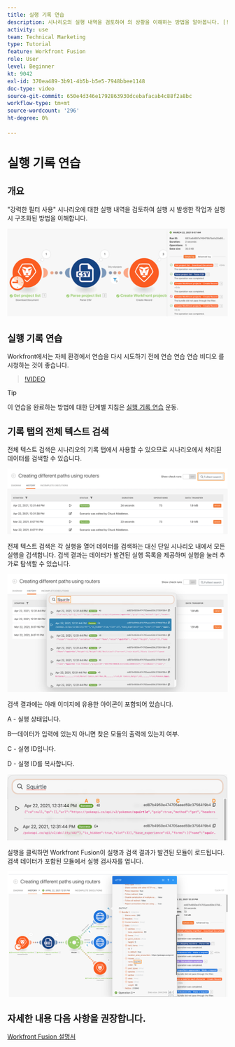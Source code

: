 ```yaml
---
title: 실행 기록 연습
description: 시나리오의 실행 내역을 검토하여 의 상황을 이해하는 방법을 알아봅니다. [!DNL Adobe Workfront Fusion].
activity: use
team: Technical Marketing
type: Tutorial
feature: Workfront Fusion
role: User
level: Beginner
kt: 9042
exl-id: 370ea489-3b91-4b5b-b5e5-7948bbee1148
doc-type: video
source-git-commit: 650e4d346e1792863930dcebafacab4c88f2a8bc
workflow-type: tm+mt
source-wordcount: '296'
ht-degree: 0%

---
```


# 실행 기록 연습

## 개요

&quot;강력한 필터 사용&quot; 시나리오에 대한 실행 내역을 검토하여 실행 시 발생한 작업과 실행 시 구조화된 방법을 이해합니다.

![Fusion 시나리오의 실행 기록 이미지](assets/execution-history-and-scheduling-1.png)

## 실행 기록 연습

Workfront에서는 자체 환경에서 연습을 다시 시도하기 전에 연습 연습 연습 비디오 를 시청하는 것이 좋습니다.

>[!VIDEO](https://video.tv.adobe.com/v/335283/?quality=12&learn=on)

>[!TIP]
>
>이 연습을 완료하는 방법에 대한 단계별 지침은 [실행 기록 연습](https://experienceleague.adobe.com/docs/workfront-learn/tutorials-workfront/fusion/exercises/execution-history.html?lang=en) 운동.

## 기록 탭의 전체 텍스트 검색

전체 텍스트 검색은 시나리오의 기록 탭에서 사용할 수 있으므로 시나리오에서 처리된 데이터를 검색할 수 있습니다.

![실행 기록 검색 이미지](assets/execution-history-and-scheduling-2.png)

전체 텍스트 검색은 각 실행을 열어 데이터를 검색하는 대신 단일 시나리오 내에서 모든 실행을 검색합니다. 검색 결과는 데이터가 발견된 실행 목록을 제공하며 실행을 눌러 추가로 탐색할 수 있습니다.

![실행 기록 검색 이미지](assets/execution-history-and-scheduling-3.png)

검색 결과에는 아래 이미지에 유용한 아이콘이 포함되어 있습니다.

A - 실행 상태입니다.

B—데이터가 입력에 있는지 아니면 찾은 모듈의 출력에 있는지 여부.

C - 실행 ID입니다.

D - 실행 ID를 복사합니다.

![실행 기록 검색 결과의 이미지](assets/execution-history-and-scheduling-4.png)

실행을 클릭하면 Workfront Fusion이 실행과 검색 결과가 발견된 모듈이 로드됩니다. 검색 데이터가 포함된 모듈에서 실행 검사자를 엽니다.

![실행 기록 링크의 이미지](assets/execution-history-and-scheduling-5.png)


## 자세한 내용 다음 사항을 권장합니다.

[Workfront Fusion 설명서](https://experienceleague.adobe.com/docs/workfront/using/adobe-workfront-fusion/workfront-fusion-2.html?lang=en)
